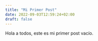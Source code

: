 ```yaml
---
title: "Mi Primer Post"
date: 2022-09-03T12:59:24+02:00
draft: false
---
```


Hola a todos, este es mi primer post vacío.
